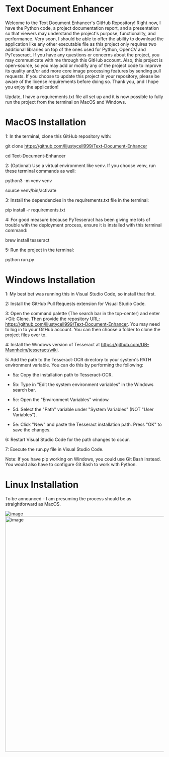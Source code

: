 # Text Document Enhancer

Welcome to the Text Document Enhancer's GitHub Repository! Right now, I have the Python code, a project documentation report, and a presentation so that viewers may understand the project's purpose, functionality, and performance. Very soon, I should be able to offer the ability to download the application like any other executable file as this project only requires two additional libraries on top of the ones used for Python, OpenCV and PyTesseract. If you have any questions or concerns about the project, you may communicate with me through this GitHub account. Also, this project is open-source, so you may add or modify any of the project code to improve its quality and/or add more core image processing features by sending pull requests. If you choose to update this project in your repository, please be aware of the license requirements before doing so. Thank you, and I hope you enjoy the application!

Update, I have a requirements.txt file all set up and it is now possible to fully run the project from the terminal on MacOS and Windows.

# MacOS Installation

1: In the terminal, clone this GitHub repository with:

git clone https://github.com/lljustycell999/Text-Document-Enhancer

cd Text-Document-Enhancer

2: (Optional) Use a virtual environment like venv. If you choose venv, run these terminal commands as well:

python3 -m venv venv

source venv/bin/activate

3: Install the dependencies in the requirements.txt file in the terminal:

pip install -r requirements.txt

4: For good measure because PyTesseract has been giving me lots of trouble with the deployment process, ensure it is installed with this terminal command:

brew install tesseract

5: Run the project in the terminal:

python run.py

# Windows Installation

1: My best bet was running this in Visual Studio Code, so install that first.

2: Install the GitHub Pull Requests extension for Visual Studio Code.

3: Open the command palette (The search bar in the top-center) and enter >Git: Clone. Then provide the repository URL: https://github.com/lljustycell999/Text-Document-Enhancer. You may need to log in to your GitHub account. You can then choose a folder to clone the project files over to.

4: Install the Windows version of Tesseract at https://github.com/UB-Mannheim/tesseract/wiki.

5: Add the path to the Tesseract-OCR directory to your system's PATH environment variable. You can do this by performing the following:

  * 5a: Copy the installation path to Tesseract-OCR.
  
  * 5b: Type in "Edit the system environment variables" in the Windows search bar.
  
  * 5c: Open the "Environment Variables" window.
  
  * 5d: Select the "Path" variable under "System Variables" (NOT "User Variables").
  
  * 5e: Click "New" and paste the Tesseract installation path. Press "OK" to save the changes.
  
6: Restart Visual Studio Code for the path changes to occur.

7: Execute the run.py file in Visual Studio Code.

Note: If you have pip working on Windows, you could use Git Bash instead. You would also have to configure Git Bash to work with Python.

# Linux Installation

To be announced - I am presuming the process should be as straightforward as MacOS.

![image](https://github.com/lljustycell999/Text-Document-Enhancer/assets/123667513/38dcfdfc-3412-4f8d-a8ef-3725abc7ec44)
<img width="748" alt="image" src="https://github.com/lljustycell999/Text-Document-Enhancer/assets/123667513/aa05fc9a-36f2-4141-967d-1bf3229f0a33">

